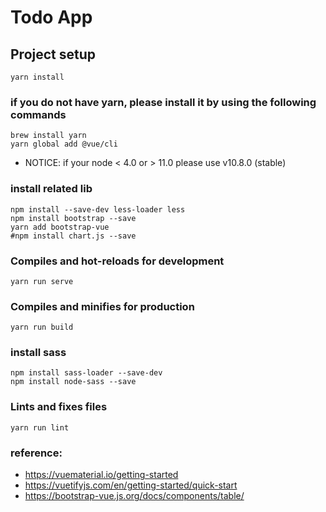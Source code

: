 # Todo App

## Project setup
```
yarn install
```
### if you do not have yarn, please install it by using the following commands
```
brew install yarn
yarn global add @vue/cli
```
- NOTICE: if your node < 4.0 or > 11.0 please use v10.8.0 (stable)

### install related lib
```
npm install --save-dev less-loader less
npm install bootstrap --save
yarn add bootstrap-vue
#npm install chart.js --save
```

### Compiles and hot-reloads for development
```
yarn run serve
```

### Compiles and minifies for production
```
yarn run build
```
### install sass
```
npm install sass-loader --save-dev
npm install node-sass --save
```

### Lints and fixes files
```
yarn run lint
```

### reference:
- https://vuematerial.io/getting-started
- https://vuetifyjs.com/en/getting-started/quick-start
- https://bootstrap-vue.js.org/docs/components/table/